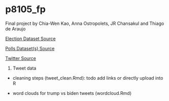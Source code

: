 # p8105_fp
Final project by Chia-Wen Kao, Anna Ostropolets, JR Chansakul and Thiago de Araujo



[Election Dataset Source](https://www.kaggle.com/unanimad/us-election-2020?select=president_state.csv)

[Polls Dataset(s) Source](https://github.com/fivethirtyeight/data/tree/master/election-forecasts-2020)


[Twitter Source](https://www.kaggle.com/manchunhui/us-election-2020-tweets)


1. Tweet data 

- cleaning steps (tweet_clean.Rmd): todo add links or directly upload into R

- word clouds for trump vs biden tweets (wordcloud.Rmd)


